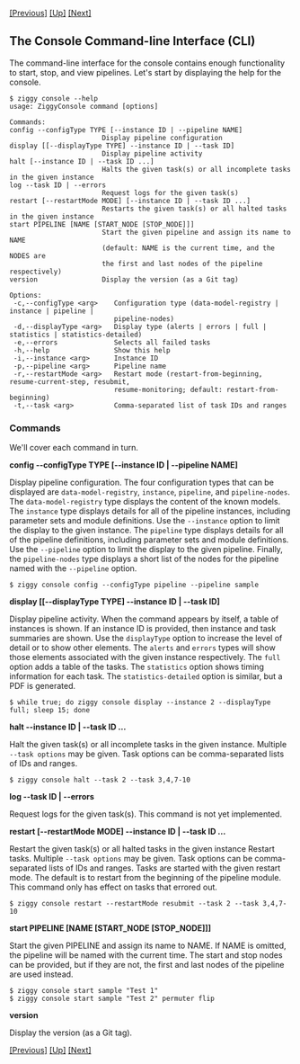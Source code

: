 <!-- -*-visual-line-*- -->

[[Previous]](event-handler-labels.md)
[[Up]](user-manual.md)
[[Next]](dusty-corners.md)

## The Console Command-line Interface (CLI)

The command-line interface for the console contains enough functionality to start, stop, and view pipelines. Let's start by displaying the help for the console.

```console
$ ziggy console --help
usage: ZiggyConsole command [options]

Commands:
config --configType TYPE [--instance ID | --pipeline NAME]
                       Display pipeline configuration
display [[--displayType TYPE] --instance ID | --task ID]
                       Display pipeline activity
halt [--instance ID | --task ID ...]
                       Halts the given task(s) or all incomplete tasks in the given instance
log --task ID | --errors
                       Request logs for the given task(s)
restart [--restartMode MODE] [--instance ID | --task ID ...]
                       Restarts the given task(s) or all halted tasks in the given instance
start PIPELINE [NAME [START_NODE [STOP_NODE]]]
                       Start the given pipeline and assign its name to NAME
                       (default: NAME is the current time, and the NODES are
                       the first and last nodes of the pipeline respectively)
version                Display the version (as a Git tag)

Options:
 -c,--configType <arg>    Configuration type (data-model-registry | instance | pipeline |
                          pipeline-nodes)
 -d,--displayType <arg>   Display type (alerts | errors | full | statistics | statistics-detailed)
 -e,--errors              Selects all failed tasks
 -h,--help                Show this help
 -i,--instance <arg>      Instance ID
 -p,--pipeline <arg>      Pipeline name
 -r,--restartMode <arg>   Restart mode (restart-from-beginning, resume-current-step, resubmit,
                          resume-monitoring; default: restart-from-beginning)
 -t,--task <arg>          Comma-separated list of task IDs and ranges
```

### Commands

We'll cover each command in turn.

**config --configType TYPE [--instance ID | --pipeline NAME]**

Display pipeline configuration. The four configuration types that can be displayed are `data-model-registry`, `instance`, `pipeline`,  and `pipeline-nodes`. The `data-model-registry` type displays the content of the known models. The `instance` type displays details for all of the pipeline instances, including parameter sets and module definitions. Use the `--instance` option to limit the display to the given instance. The `pipeline` type displays details for all of the pipeline definitions, including parameter sets and module definitions. Use the `--pipeline` option to limit the display to the given pipeline. Finally, the `pipeline-nodes` type displays a short list of the nodes for the pipeline named with the `--pipeline` option.

```console
$ ziggy console config --configType pipeline --pipeline sample
```

**display [[--displayType TYPE] --instance ID | --task ID]**

Display pipeline activity. When the command appears by itself, a table of instances is shown. If an instance ID is provided, then instance and task summaries are shown. Use the `displayType` option to increase the level of detail or to show other elements. The `alerts` and `errors` types will show those elements associated with the given instance respectively. The `full` option adds a table of the tasks. The `statistics` option shows timing information for each task. The `statistics-detailed` option is similar, but a PDF is generated.

```console
$ while true; do ziggy console display --instance 2 --displayType full; sleep 15; done
```

**halt --instance ID | --task ID ...**

Halt the given task(s) or all incomplete tasks in the given instance. Multiple `--task options` may be given. Task options can be comma-separated lists of IDs and ranges.

```console
$ ziggy console halt --task 2 --task 3,4,7-10
```

**log --task ID | --errors**

Request logs for the given task(s). This command is not yet implemented.

**restart [--restartMode MODE] --instance ID | --task ID ...**

Restart the given task(s) or all halted tasks in the given instance
Restart tasks. Multiple `--task options` may be given. Task options can be comma-separated lists of IDs and ranges. Tasks are started with the given restart mode. The default is to restart from the beginning of the pipeline module. This command only has effect on tasks that errored out.

```console
$ ziggy console restart --restartMode resubmit --task 2 --task 3,4,7-10
```

**start PIPELINE [NAME [START_NODE [STOP_NODE]]]**

Start the given PIPELINE and assign its name to NAME. If NAME is omitted, the pipeline will be named with the current time. The start and stop nodes can be provided, but if they are not, the first and last nodes of the pipeline are used instead.

```console
$ ziggy console start sample "Test 1"
$ ziggy console start sample "Test 2" permuter flip
```

**version**

Display the version (as a Git tag).


[[Previous]](event-handler-labels.md)
[[Up]](user-manual.md)
[[Next]](dusty-corners.md)
